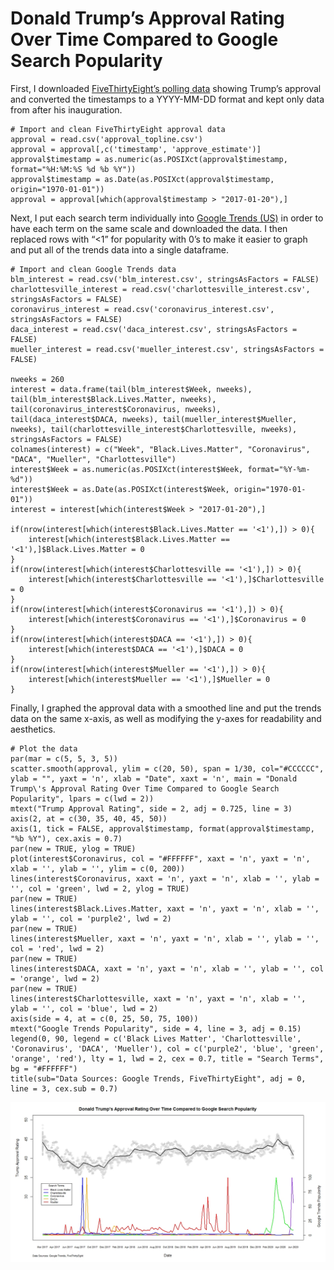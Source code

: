 Donald Trump’s Approval Rating Over Time Compared to Google Search Popularity
=============================================================================

First, I downloaded [FiveThirtyEight’s polling
data](https://projects.fivethirtyeight.com/trump-approval-data/approval_topline.csv)
showing Trump’s approval and converted the timestamps to a YYYY-MM-DD
format and kept only data from after his inauguration.

    # Import and clean FiveThirtyEight approval data
    approval = read.csv('approval_topline.csv')
    approval = approval[,c('timestamp', 'approve_estimate')]
    approval$timestamp = as.numeric(as.POSIXct(approval$timestamp, format="%H:%M:%S %d %b %Y"))
    approval$timestamp = as.Date(as.POSIXct(approval$timestamp, origin="1970-01-01"))
    approval = approval[which(approval$timestamp > "2017-01-20"),]

Next, I put each search term individually into [Google Trends
(US)](https://trends.google.com/trends/?geo=US) in order to have each
term on the same scale and downloaded the data. I then replaced rows
with “<1” for popularity with 0’s to make it easier to graph and put
all of the trends data into a single dataframe.

    # Import and clean Google Trends data
    blm_interest = read.csv('blm_interest.csv', stringsAsFactors = FALSE)
    charlottesville_interest = read.csv('charlottesville_interest.csv', stringsAsFactors = FALSE)
    coronavirus_interest = read.csv('coronavirus_interest.csv', stringsAsFactors = FALSE)
    daca_interest = read.csv('daca_interest.csv', stringsAsFactors = FALSE)
    mueller_interest = read.csv('mueller_interest.csv', stringsAsFactors = FALSE)

    nweeks = 260
    interest = data.frame(tail(blm_interest$Week, nweeks), tail(blm_interest$Black.Lives.Matter, nweeks), tail(coronavirus_interest$Coronavirus, nweeks), tail(daca_interest$DACA, nweeks), tail(mueller_interest$Mueller, nweeks), tail(charlottesville_interest$Charlottesville, nweeks), stringsAsFactors = FALSE)
    colnames(interest) = c("Week", "Black.Lives.Matter", "Coronavirus", "DACA", "Mueller", "Charlottesville")
    interest$Week = as.numeric(as.POSIXct(interest$Week, format="%Y-%m-%d"))
    interest$Week = as.Date(as.POSIXct(interest$Week, origin="1970-01-01"))
    interest = interest[which(interest$Week > "2017-01-20"),]

    if(nrow(interest[which(interest$Black.Lives.Matter == '<1'),]) > 0){
        interest[which(interest$Black.Lives.Matter == '<1'),]$Black.Lives.Matter = 0
    }
    if(nrow(interest[which(interest$Charlottesville == '<1'),]) > 0){
        interest[which(interest$Charlottesville == '<1'),]$Charlottesville = 0
    }
    if(nrow(interest[which(interest$Coronavirus == '<1'),]) > 0){
        interest[which(interest$Coronavirus == '<1'),]$Coronavirus = 0
    }
    if(nrow(interest[which(interest$DACA == '<1'),]) > 0){
        interest[which(interest$DACA == '<1'),]$DACA = 0
    }
    if(nrow(interest[which(interest$Mueller == '<1'),]) > 0){
        interest[which(interest$Mueller == '<1'),]$Mueller = 0
    }

Finally, I graphed the approval data with a smoothed line and put the
trends data on the same x-axis, as well as modifying the y-axes for
readability and aesthetics.

    # Plot the data
    par(mar = c(5, 5, 3, 5))
    scatter.smooth(approval, ylim = c(20, 50), span = 1/30, col="#CCCCCC", ylab = "", yaxt = 'n', xlab = "Date", xaxt = 'n', main = "Donald Trump\'s Approval Rating Over Time Compared to Google Search Popularity", lpars = c(lwd = 2))
    mtext("Trump Approval Rating", side = 2, adj = 0.725, line = 3)
    axis(2, at = c(30, 35, 40, 45, 50))
    axis(1, tick = FALSE, approval$timestamp, format(approval$timestamp, "%b %Y"), cex.axis = 0.7)
    par(new = TRUE, ylog = TRUE)
    plot(interest$Coronavirus, col = "#FFFFFF", xaxt = 'n', yaxt = 'n', xlab = '', ylab = '', ylim = c(0, 200))
    lines(interest$Coronavirus, xaxt = 'n', yaxt = 'n', xlab = '', ylab = '', col = 'green', lwd = 2, ylog = TRUE)
    par(new = TRUE)
    lines(interest$Black.Lives.Matter, xaxt = 'n', yaxt = 'n', xlab = '', ylab = '', col = 'purple2', lwd = 2)
    par(new = TRUE)
    lines(interest$Mueller, xaxt = 'n', yaxt = 'n', xlab = '', ylab = '', col = 'red', lwd = 2)
    par(new = TRUE)
    lines(interest$DACA, xaxt = 'n', yaxt = 'n', xlab = '', ylab = '', col = 'orange', lwd = 2)
    par(new = TRUE)
    lines(interest$Charlottesville, xaxt = 'n', yaxt = 'n', xlab = '', ylab = '', col = 'blue', lwd = 2)
    axis(side = 4, at = c(0, 25, 50, 75, 100))
    mtext("Google Trends Popularity", side = 4, line = 3, adj = 0.15)
    legend(0, 90, legend = c('Black Lives Matter', 'Charlottesville', 'Coronavirus', 'DACA', 'Mueller'), col = c('purple2', 'blue', 'green', 'orange', 'red'), lty = 1, lwd = 2, cex = 0.7, title = "Search Terms", bg = "#FFFFFF")
    title(sub="Data Sources: Google Trends, FiveThirtyEight", adj = 0, line = 3, cex.sub = 0.7)

![](approval_trends.jpeg)
